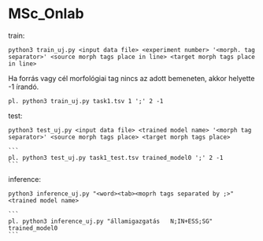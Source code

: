 # MSc_Onlab

train:
```
python3 train_uj.py <input data file> <experiment number> '<morph. tag separator>' <source morph tags place in line> <target morph tags place in line>
```  
  Ha forrás vagy cél morfológiai tag nincs az adott bemeneten, akkor helyette -1 írandó.
  ```
  pl. python3 train_uj.py task1.tsv 1 ';' 2 -1
  ```
  
test:
```
python3 test_uj.py <input data file> <trained model name> '<morph tag separator>' <source morph tags place> <target morph tags place>
```
    ```
    pl. python3 test_uj.py task1_test.tsv trained_model0 ';' 2 -1
    ```
inference:
```
python3 inference_uj.py "<word><tab><moprh tags separated by ;>" <trained model name>
```
    ```
    pl. python3 inference_uj.py "államigazgatás   N;IN+ESS;SG" trained_model0
    ```
